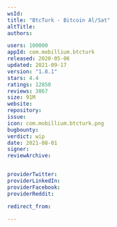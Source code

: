 ```yaml
---
wsId: 
title: "BtcTurk - Bitcoin Al/Sat"
altTitle: 
authors:

users: 100000
appId: com.mobillium.btcturk
released: 2020-05-06
updated: 2021-09-17
version: "1.8.1"
stars: 4.4
ratings: 12850
reviews: 3867
size: 91M
website: 
repository: 
issue: 
icon: com.mobillium.btcturk.png
bugbounty: 
verdict: wip
date: 2021-08-01
signer: 
reviewArchive:


providerTwitter: 
providerLinkedIn: 
providerFacebook: 
providerReddit: 

redirect_from:

---
```



